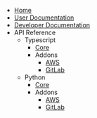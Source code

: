 * [Home](index.md)
* [User Documentation](user/)
* [Developer Documentation](dev/)
* API Reference
  * Typescript
    * [Core](api/root.typescript.md)
    * Addons
      * [AWS](api/aws.typescript.md)
      * [GitLab](api/gitlab.typescript.md)
  * Python
    * [Core](api/root.python.md)
    * Addons
      * [AWS](api/aws.python.md)
      * [GitLab](api/gitlab.python.md)
